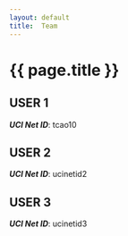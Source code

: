 ```yaml
---
layout: default
title:  Team
---
```


# {{ page.title }}


## USER 1
***UCI Net ID***: tcao10

## USER 2
***UCI Net ID***: ucinetid2

## USER 3
***UCI Net ID***: ucinetid3

